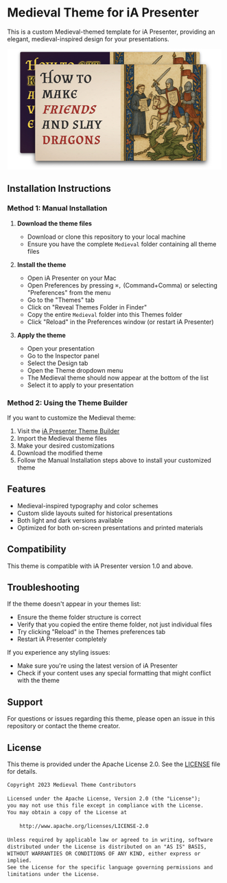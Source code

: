 # Medieval Theme for iA Presenter

This is a custom Medieval-themed template for iA Presenter, providing an elegant, medieval-inspired design for your presentations.

![Medieval Theme Preview](template.jpg)

## Installation Instructions

### Method 1: Manual Installation

1. **Download the theme files**
   - Download or clone this repository to your local machine
   - Ensure you have the complete `Medieval` folder containing all theme files

2. **Install the theme**
   - Open iA Presenter on your Mac
   - Open Preferences by pressing `⌘,` (Command+Comma) or selecting "Preferences" from the menu
   - Go to the "Themes" tab
   - Click on "Reveal Themes Folder in Finder"
   - Copy the entire `Medieval` folder into this Themes folder
   - Click "Reload" in the Preferences window (or restart iA Presenter)

3. **Apply the theme**
   - Open your presentation
   - Go to the Inspector panel
   - Select the Design tab
   - Open the Theme dropdown menu
   - The Medieval theme should now appear at the bottom of the list
   - Select it to apply to your presentation

### Method 2: Using the Theme Builder

If you want to customize the Medieval theme:

1. Visit the [iA Presenter Theme Builder](https://themes.ia.net/presenter/builder)
2. Import the Medieval theme files
3. Make your desired customizations
4. Download the modified theme
5. Follow the Manual Installation steps above to install your customized theme

## Features

- Medieval-inspired typography and color schemes
- Custom slide layouts suited for historical presentations
- Both light and dark versions available
- Optimized for both on-screen presentations and printed materials

## Compatibility

This theme is compatible with iA Presenter version 1.0 and above.

## Troubleshooting

If the theme doesn't appear in your themes list:
- Ensure the theme folder structure is correct
- Verify that you copied the entire theme folder, not just individual files
- Try clicking "Reload" in the Themes preferences tab
- Restart iA Presenter completely

If you experience any styling issues:
- Make sure you're using the latest version of iA Presenter
- Check if your content uses any special formatting that might conflict with the theme

## Support

For questions or issues regarding this theme, please open an issue in this repository or contact the theme creator.

## License

This theme is provided under the Apache License 2.0. See the [LICENSE](LICENSE) file for details.

```
Copyright 2023 Medieval Theme Contributors

Licensed under the Apache License, Version 2.0 (the "License");
you may not use this file except in compliance with the License.
You may obtain a copy of the License at

    http://www.apache.org/licenses/LICENSE-2.0

Unless required by applicable law or agreed to in writing, software
distributed under the License is distributed on an "AS IS" BASIS,
WITHOUT WARRANTIES OR CONDITIONS OF ANY KIND, either express or implied.
See the License for the specific language governing permissions and
limitations under the License.
```